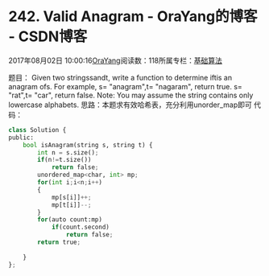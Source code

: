
# 242. Valid Anagram - OraYang的博客 - CSDN博客

2017年08月02日 10:00:16[OraYang](https://me.csdn.net/u010665216)阅读数：118所属专栏：[基础算法](https://blog.csdn.net/column/details/16604.html)



题目：
Given two stringssandt, write a function to determine iftis an anagram ofs.
For example,
s= "anagram",t= "nagaram", return true.
s= "rat",t= "car", return false.
Note:
You may assume the string contains only lowercase alphabets.
思路：本题求有效哈希表，充分利用unorder_map即可
代码：

```python
class Solution {
public:
    bool isAnagram(string s, string t) {
        int n = s.size();
        if(n!=t.size())  
            return false;  
        unordered_map<char, int> mp;
        for(int i;i<n;i++)
        {
            mp[s[i]]++;
            mp[t[i]]--;
        }
        for(auto count:mp)
            if(count.second)
                return false;
        return true;
        
    }
};
```


